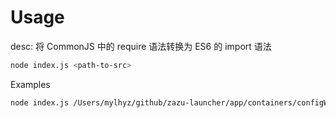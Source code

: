 # Usage

desc: 将 CommonJS 中的 require 语法转换为 ES6 的 import 语法

```bash
node index.js <path-to-src>
```

Examples

```bash
node index.js /Users/mylhyz/github/zazu-launcher/app/containers/configWrapper.js
```
